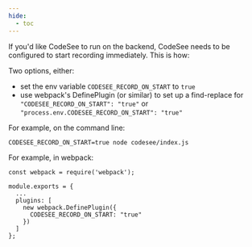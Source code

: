 ```yaml
---
hide:
  - toc
---
```

If you'd like CodeSee to run on the backend, CodeSee needs to be configured to start recording immediately. This is how:

Two options, either:

- set the env variable `CODESEE_RECORD_ON_START` to `true`
- use webpack's DefinePlugin (or similar) to set up a find-replace for `"CODESEE_RECORD_ON_START": "true"` or `"process.env.CODESEE_RECORD_ON_START": "true"`

For example, on the command line:

`CODESEE_RECORD_ON_START=true node codesee/index.js`

For example, in webpack:

```
const webpack = require('webpack');

module.exports = {
  ...
  plugins: [
    new webpack.DefinePlugin({
      CODESEE_RECORD_ON_START: "true"
    })
  ]
};
```

&nbsp;  
